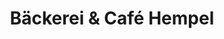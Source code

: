 ---
title: "Bäckerei & Café Hempel"
url: /stollberg-erzgebirge/baeckerei-und-cafe-hempel/
shop: Bäckerei
---